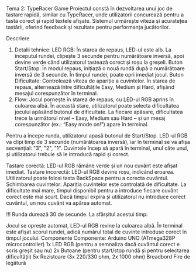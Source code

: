 Tema 2: TypeRacer Game
Proiectul constă în dezvoltarea unui joc de tastare rapidă, similar cu TypeRacer, unde utilizatorii concurează pentru a tasta corect și rapid textele afișate. Sistemul urmărește viteza și acuratețea tastării, oferind feedback și rezultate pentru performanța jucătorilor.

Descriere
1. Detalii tehnice:
LED RGB: În starea de repaus, LED-ul este alb. La începutul rundei, clipește 3 secunde pentru numărătoare inversă, apoi devine verde când utilizatorul tastează corect și roșu la greșeli.
Buton Start/Stop: În modul repaus, inițiază o nouă rundă după o numărătoare inversă de 3 secunde. În timpul rundei, poate opri imediat jocul.
Buton Dificultate: Controlează viteza de apariție a cuvintelor. În starea de repaus, alternează între dificultățile Easy, Medium și Hard, afișând mesajul corespunzător în terminal.
2. Flow:
Jocul pornește în starea de repaus, cu LED-ul RGB aprins în culoarea albă. În această stare, utilizatorul poate selecta dificultatea jocului apăsând butonul de dificultate. La fiecare apăsare, dificultatea trece la următorul nivel – Easy, Medium sau Hard – și un mesaj corespunzător (ex.: “Easy mode on!”) apare în terminal.

Pentru a începe runda, utilizatorul apasă butonul de Start/Stop. LED-ul RGB va clipi timp de 3 secunde (numărătoarea inversă), iar în terminal se va afișa secvențial: "3", "2", "1". Cuvintele încep să apară în terminal, unul câte unul, și utilizatorul trebuie să le introducă rapid și corect.

Tastare corectă: LED-ul RGB rămâne verde și un nou cuvânt este afișat imediat.
Tastare incorectă: LED-ul RGB devine roșu, indicând eroarea. Utilizatorul poate folosi tasta BackSpace pentru a corecta cuvântul.
Schimbarea cuvintelor: Apariția cuvintelor este controlată de dificultate. La dificultate mai mare, timpul disponibil pentru a introduce fiecare cuvânt corect este mai scurt. Dacă timpul expira și utilizatorul nu introduce corect cuvântul, un nou cuvânt va apărea automat.

!!! Runda durează 30 de secunde. La sfârșitul acestui timp:

Jocul se oprește automat, LED-ul RGB revine la culoarea albă.
În terminal este afișat scorul rundei, adică numărul total de cuvinte introduse corect în timpul jocului.
Componente
Componente:
Arduino UNO (ATmega328P microcontroller)
1x LED RGB (pentru a semnaliza dacă cuvântul corect e scris greșit sau nu)
2x Butoane (pentru start/stop rundă și pentru selectarea dificultății)
5x Rezistoare (3x 220/330 ohm, 2x 1000 ohm)
Breadbord
Fire de legătură
